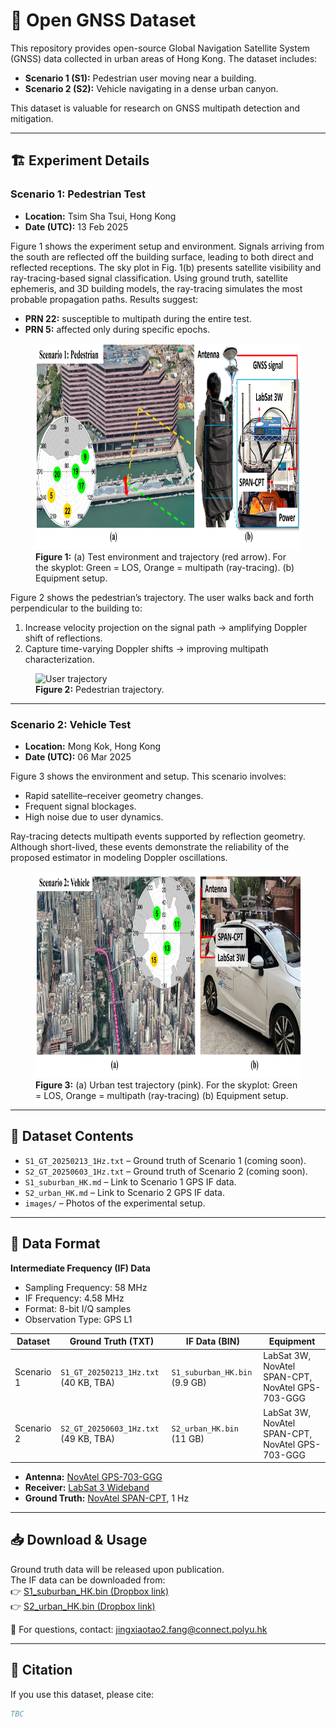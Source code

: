 # 📡 Open GNSS Dataset  

This repository provides open-source Global Navigation Satellite System (GNSS) data collected in urban areas of Hong Kong. The dataset includes:  
- **Scenario 1 (S1):** Pedestrian user moving near a building.  
- **Scenario 2 (S2):** Vehicle navigating in a dense urban canyon.  

This dataset is valuable for research on GNSS multipath detection and mitigation.  

---

## 🏗 Experiment Details  

### Scenario 1: Pedestrian Test  
- **Location:** Tsim Sha Tsui, Hong Kong  
- **Date (UTC):** 13 Feb 2025  

Figure 1 shows the experiment setup and environment. Signals arriving from the south are reflected off the building surface, leading to both direct and reflected receptions. The sky plot in Fig. 1(b) presents satellite visibility and ray-tracing-based signal classification. Using ground truth, satellite ephemeris, and 3D building models, the ray-tracing simulates the most probable propagation paths. Results suggest:  
- **PRN 22:** susceptible to multipath during the entire test.  
- **PRN 5:** affected only during specific epochs.  

<figure>
  <img src="Images/Environment_S1.jpg" alt="Environment_S1" width="800" height="330">
  <figcaption><b>Figure 1:</b> (a) Test environment and trajectory (red arrow). For the skyplot: Green = LOS, Orange = multipath (ray-tracing). (b) Equipment setup.</figcaption>
</figure>  

Figure 2 shows the pedestrian’s trajectory. The user walks back and forth perpendicular to the building to:  
1. Increase velocity projection on the signal path → amplifying Doppler shift of reflections.  
2. Capture time-varying Doppler shifts → improving multipath characterization.  

<figure>
  <img src="Images/User trajectory.gif" alt="User trajectory" height="300">
  <figcaption><b>Figure 2:</b> Pedestrian trajectory.</figcaption>
</figure>  

---

### Scenario 2: Vehicle Test  
- **Location:** Mong Kok, Hong Kong  
- **Date (UTC):** 06 Mar 2025  

Figure 3 shows the environment and setup. This scenario involves:  
- Rapid satellite–receiver geometry changes.  
- Frequent signal blockages.  
- High noise due to user dynamics.  

Ray-tracing detects multipath events supported by reflection geometry. Although short-lived, these events demonstrate the reliability of the proposed estimator in modeling Doppler oscillations.  

<figure>
  <img src="Images/Environment_S2.jpg" alt="Environment_S2" width="800" height="330">
  <figcaption><b>Figure 3:</b> (a) Urban test trajectory (pink). For the skyplot: Green = LOS, Orange = multipath (ray-tracing) (b) Equipment setup.</figcaption>
</figure>  

---


## 📂 Dataset Contents  

- `S1_GT_20250213_1Hz.txt` – Ground truth of Scenario 1 (coming soon).  
- `S2_GT_20250603_1Hz.txt` – Ground truth of Scenario 2 (coming soon).  
- `S1_suburban_HK.md` – Link to Scenario 1 GPS IF data.  
- `S2_urban_HK.md` – Link to Scenario 2 GPS IF data.  
- `images/` – Photos of the experimental setup.  

---

## 📑 Data Format  

**Intermediate Frequency (IF) Data**  
- Sampling Frequency: 58 MHz  
- IF Frequency: 4.58 MHz  
- Format: 8-bit I/Q samples  
- Observation Type: GPS L1  

| Dataset      | Ground Truth (TXT)           | IF Data (BIN)          | Equipment           |
|--------------|------------------------------|------------------------|---------------------|
| Scenario 1   | `S1_GT_20250213_1Hz.txt` (40 KB, TBA) | `S1_suburban_HK.bin` (9.9 GB)  | LabSat 3W, NovAtel SPAN-CPT, NovAtel GPS-703-GGG| 
| Scenario 2   | `S2_GT_20250603_1Hz.txt` (49 KB, TBA) | `S2_urban_HK.bin` (11 GB)      | LabSat 3W, NovAtel SPAN-CPT, NovAtel GPS-703-GGG |

- **Antenna:** [NovAtel GPS-703-GGG](https://novatel.com/support/previous-generation-products-drop-down/previous-generation-products/gps-703-ggg-antenna)  
- **Receiver:** [LabSat 3 Wideband](https://www.labsat.co.uk/index.php/en/products/labsat-3-wideband)  
- **Ground Truth:** [NovAtel SPAN-CPT](https://novatel.com/products/gnss-inertial-navigation-systems), 1 Hz  

---

## 📥 Download & Usage  

Ground truth data will be released upon publication.  
The IF data can be downloaded from:  
👉 [S1_suburban_HK.bin (Dropbox link)](https://www.dropbox.com/scl/fi/o18ejryo123upfvks5s7w/Urban_HK.bin?rlkey=kxjpoz51fv3lzg8lnnrkk2sqe&st=4u7w5bqw&dl=0)  
👉 [S2_urban_HK.bin (Dropbox link)](https://www.dropbox.com/scl/fi/g79vor17skqgdm740ka13/S2_urban_HK.bin?rlkey=lrywu9e3j7j3s68hm3q8pdj52&st=tvkmz1p2&dl=0)

📩 For questions, contact: [jingxiaotao2.fang@connect.polyu.hk](mailto:jingxiaotao2.fang@connect.polyu.hk)  

---

## 📖 Citation  

If you use this dataset, please cite:  
```bibtex
TBC
